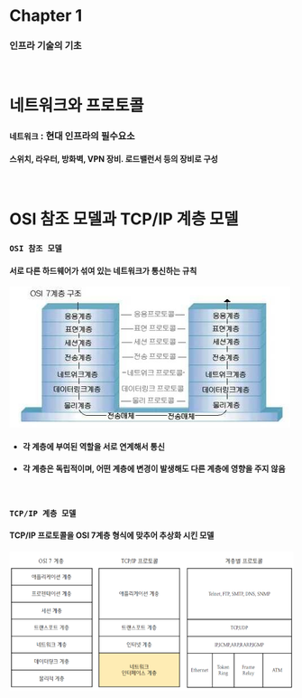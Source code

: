 # Chapter 1
### 인프라 기술의 기초

<br/>

# 네트워크와 프로토콜
### `네트워크` : 현대 인프라의 필수요소
#### 스위치, 라우터, 방화벽, VPN 장비. 로드밸런서 등의 장비로 구성

<br/>

# OSI 참조 모델과 TCP/IP 계층 모델
### `OSI 참조 모델`
#### 서로 다른 하드웨어가 섞여 있는 네트워크가 통신하는 규칙
![](../Image/OSI_Reference_Model.jpg)
* #### 각 계층에 부여된 역할을 서로 연계해서 통신
* #### 각 계층은 독립적이며, 어떤 계층에 변경이 발생해도 다른 계층에 영향을 주지 않음

<br/>

### `TCP/IP 계층 모델` 
#### TCP/IP 프로토콜을 OSI 7계층 형식에 맞추어 추상화 시킨 모델
![](../Image/TCP_IP_Layerd_Model.png)